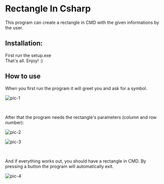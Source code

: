 # Rectangle In Csharp
This program can create a rectangle in CMD with the given informations by the user.

## Installation:

First run the setup.exe <br>
That's all. Enjoy! :)

## How to use

When you first run the program it will greet you and ask for a symbol.

![pic-1](https://raw.githubusercontent.com/MolnarAttilaEde/RectangleInCsharp/main/assets/Screenshot%202023-10-22%20154416.png)

<br>

After that the program needs the rectangle's parameters (column and row number):

![pic-2](https://raw.githubusercontent.com/MolnarAttilaEde/RectangleInCsharp/main/assets/Screenshot%202023-10-22%20154428.png)

![pic-3](https://raw.githubusercontent.com/MolnarAttilaEde/RectangleInCsharp/main/assets/Screenshot%202023-10-22%20154445.png)

<br>

And if everything works out, you should have a rectangle in CMD. By pressing a button the program will automatically exit.

![pic-4](https://raw.githubusercontent.com/MolnarAttilaEde/RectangleInCsharp/main/assets/Screenshot%202023-10-22%20154459.png)
